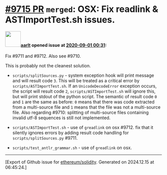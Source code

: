 # [\#9715 PR](https://github.com/ethereum/solidity/pull/9715) `merged`: OSX: Fix readlink & ASTImportTest.sh issues.

#### <img src="https://avatars.githubusercontent.com/u/5008794?u=aa5f725afdad81154a79cd5ab6be9340b08da4a9&v=4" width="50">[aarlt](https://github.com/aarlt) opened issue at [2020-09-01 00:31](https://github.com/ethereum/solidity/pull/9715):

Fix #9711 and #9712. Also see #9710. 

This is probably not the cleanest solution. 

- `scripts/splitSources.py` - system exception hook will print message and will result code `3`. This will be treated as a critical error by `scripts/ASTImportTest.sh`.  If an `UnicodeDecodeError` exception occurs, the script will result code `2`, `scripts/ASTImportTest.sh` will ignore this, but will print stdout of the python script. The semantic of result code `0` and `1` are the same as before: `0` means that there was code extracted from a multi-source file and `1` means that the file was not a multi-source file. Also regarding #9710: splitting of multi-source files containing invalid utf-8 sequences is still not implemented.

- `scripts/ASTImportTest.sh` - use of `greadlink` on osx #9712. fix that it silently ignores errors by adding result code handling for `scripts/splitSources.py` #9711. 

- `scripts/test_antlr_grammar.sh` - use of `greadlink` on osx.




-------------------------------------------------------------------------------



[Export of Github issue for [ethereum/solidity](https://github.com/ethereum/solidity). Generated on 2024.12.15 at 06:45:24.]
